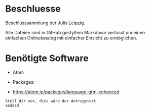 # Beschluesse
Beschlusssammlung der Julis Leipzig.

Alle Dateien sind in GitHub gestyltem Markdown verfasst um einen einfachen Onlinekatalog mit einfacher Einsicht zu ermöglichen.

# Benötigte Software

* Atom
+ Packages:
* https://atom.io/packages/language-gfm-enhanced

```text {.line-numbers}
Stell dir vor, dies wäre der Antragstext
asdasd
```
